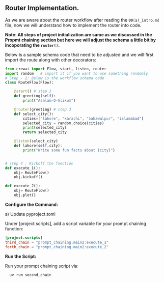## Router Implementation.

As we are aware about the router workflow after reading the `00(a)_intro.md` file, now we will understand how to implement the router into code.

**Note: All steps of project initialization are same as we discussed in the Propmt chaining section but here we will adjust the schema a little bit by incoporating the `router()`.**

Below is a sample schema code that need to be adjusted and we will first import the route along with other decorators:

```python
from crewai import Flow, start, listen, router
import random   # import it if you want to use something randomly
# Step - 2: Below is the workflow schema code
class RouteFlow(Flow):

    @start() # step 3
    def greeting(self):
        print("Asalam-O-Alikum")

    @router(greeting) # step 3
    def select_city():
        cities=["lahore", "karachi", "bahawalpur", "islamabad"]
        selected_city = random.choice(cities)
        print(selected_city)
        return selected_city

    @listen(select_city)
    def lahore(self,city):
        print("Write some fun facts about {city}")


# step 4 : Kickoff the function
def execute_1():
    obj= RouteFlow()
    obj.kickoff()

def execute_2():
    obj= RouteFlow()
    obj.plot()

```

**Configure the Command:**

a) Update pyproject.toml

Under [project.scripts], add a script variable for your prompt chaining function:

```toml
[project.scripts]
third_chain = "prompt_chaining.main2:execute_1"
forth_chain = "prompt_chaining.main2:execute_2"
```

**Run the Script:**

Run your prompt chaining script via:

```bash
  uv run second_chain
```
